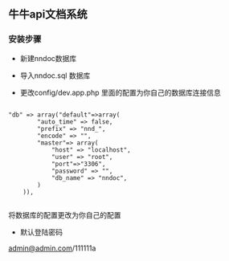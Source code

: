 ## 牛牛api文档系统

### 安装步骤

- 新建nndoc数据库

- 导入nndoc.sql 数据库

- 更改config/dev.app.php 里面的配置为你自己的数据库连接信息

```

"db" => array("default"=>array(
        "auto_time" => false,
        "prefix" => "nnd_",
        "encode" => "",
        "master"=> array(
            "host" => "localhost",
            "user" => "root",
            "port"=>"3306",
            "password" => "",
            "db_name" => "nndoc",
        )
    )),
    
```

将数据库的配置更改为你自己的配置

- 默认登陆密码

admin@admin.com/111111a


